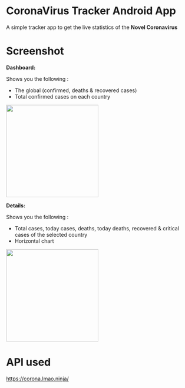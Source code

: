# CoronaVirus Tracker Android App

A simple tracker app to get the live statistics of the **Novel Coronavirus**

# Screenshot 

**Dashboard:** 

Shows you the following :
* The global (confirmed, deaths & recovered cases)
* Total confirmed cases on each country

<img src="https://i.imgur.com/8X4EeZS.jpg" width="250">

**Details:** 

Shows you the following :
* Total cases, today cases, deaths, today deaths, recovered & critical cases of the selected country
* Horizontal chart

<img src="https://i.imgur.com/cQ0p8cr.jpg" width="250">


# API used 

https://corona.lmao.ninja/ 
